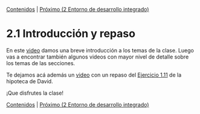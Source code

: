 [Contenidos](../Contenidos.md) \| [Próximo (2 Entorno de desarrollo integrado)](02_IDE.md)

# 2.1 Introducción y repaso

En este [video](https://youtu.be/xHTMgN2l4_g) damos una breve introducción a los temas de la clase. Luego vas a encontrar también algunos videos con mayor nivel de detalle sobre los temas de las secciones.


Te dejamos acá además un [video](https://youtu.be/sFt_1z9L4J8) con un repaso del [Ejercicio 1.11](../01_Intro_a_Python/04_Numeros.md#ejercicio-111-hipoteca-ajustado) de la hipoteca de David.

¡Que disfrutes la clase!


[Contenidos](../Contenidos.md) \| [Próximo (2 Entorno de desarrollo integrado)](02_IDE.md)

